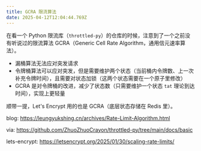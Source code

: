 ```yaml
---
title: GCRA 限流算法
date: 2025-04-12T12:04:44.769Z
---
```


在看一个 Python 限流库（`throttled-py`）的仓库的时候，注意到了一个之前没有听说过的限流算法 GCRA（Generic Cell Rate Algorithm，通用信元速率算法）。
- 漏桶算法无法应对突发请求
- 令牌桶算法可以应对突发，但是需要维护两个状态（当前桶内令牌数、上一次补充令牌时间），且需要对状态加锁（这两个状态需要在一个原子里修改）
- GCRA 是对令牌桶的改进，减少了状态数（只需要维护一个状态 `tat` 理论到达时间），实现上更轻量

顺带一提，Let's Encrypt 用的也是 GCRA（底层状态存储在 Redis 里）。


blog: https://leungyukshing.cn/archives/Rate-Limit-Algorithm.html

via: https://github.com/ZhuoZhuoCrayon/throttled-py/tree/main/docs/basic

lets-encrypt: https://letsencrypt.org/2025/01/30/scaling-rate-limits/